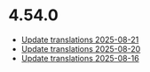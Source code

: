 # 4.54.0
- [Update translations 2025-08-21](https://issues.shopware.com/issues/)
- [Update translations 2025-08-20](https://issues.shopware.com/issues/)
- [Update translations 2025-08-16](https://issues.shopware.com/issues/)